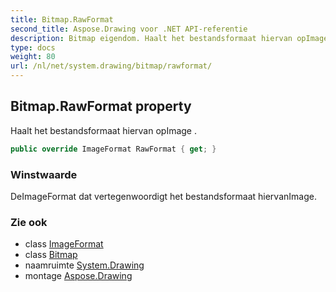 ```yaml
---
title: Bitmap.RawFormat
second_title: Aspose.Drawing voor .NET API-referentie
description: Bitmap eigendom. Haalt het bestandsformaat hiervan opImage .
type: docs
weight: 80
url: /nl/net/system.drawing/bitmap/rawformat/
---
```

## Bitmap.RawFormat property

Haalt het bestandsformaat hiervan opImage .

```csharp
public override ImageFormat RawFormat { get; }
```

### Winstwaarde

DeImageFormat dat vertegenwoordigt het bestandsformaat hiervanImage.

### Zie ook

* class [ImageFormat](../../../system.drawing.imaging/imageformat/)
* class [Bitmap](../)
* naamruimte [System.Drawing](../../bitmap/)
* montage [Aspose.Drawing](../../../)


